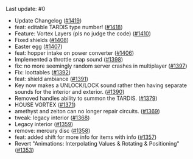 Last update: #0

- Update Changelog ([#1419](https://github.com/amblelabs/ait/pull/1419))
- feat: editable TARDIS type number! ([#1418](https://github.com/amblelabs/ait/pull/1418))
- Feature: Vortex Layers (pls no judge the code)  ([#1410](https://github.com/amblelabs/ait/pull/1410))
- Fixed shields ([#1408](https://github.com/amblelabs/ait/pull/1408))
- Easter egg ([#1407](https://github.com/amblelabs/ait/pull/1407))
- feat: hopper intake on power converter ([#1406](https://github.com/amblelabs/ait/pull/1406))
- Implemented a throttle snap sound ([#1398](https://github.com/amblelabs/ait/pull/1398))
- fix: no more seemingly random server crashes in multiplayer ([#1397](https://github.com/amblelabs/ait/pull/1397))
- Fix: loottables  ([#1392](https://github.com/amblelabs/ait/pull/1392))
- feat: shield ambiance ([#1391](https://github.com/amblelabs/ait/pull/1391))
- Key now makes a UNLOCK/LOCK sound rather then having separate sounds for the interior and exterior. ([#1390](https://github.com/amblelabs/ait/pull/1390))
- Removed handles ability to summon the TARDIS. ([#1379](https://github.com/amblelabs/ait/pull/1379))
- HOUSE VORTEX ([#1371](https://github.com/amblelabs/ait/pull/1371))
- amethyst and zeiton can no longer repair circuits. ([#1369](https://github.com/amblelabs/ait/pull/1369))
- tweak: legacy interior ([#1368](https://github.com/amblelabs/ait/pull/1368))
- Legacy interior ([#1359](https://github.com/amblelabs/ait/pull/1359))
- remove: mercury disc ([#1358](https://github.com/amblelabs/ait/pull/1358))
- feat: added shift for more info for items with info ([#1357](https://github.com/amblelabs/ait/pull/1357))
- Revert "Animations: Interpolating Values & Rotating & Positioning" ([#1353](https://github.com/amblelabs/ait/pull/1353))
